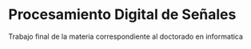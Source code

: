 # Procesamiento Digital de Señales
Trabajo final de la materia correspondiente al doctorado en informatica
